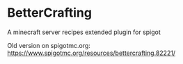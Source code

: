 # BetterCrafting
A minecraft server recipes extended plugin for spigot

Old version on spigotmc.org: https://www.spigotmc.org/resources/bettercrafting.82221/
